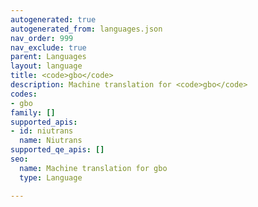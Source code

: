 ```yaml
---
autogenerated: true
autogenerated_from: languages.json
nav_order: 999
nav_exclude: true
parent: Languages
layout: language
title: <code>gbo</code>
description: Machine translation for <code>gbo</code>
codes:
- gbo
family: []
supported_apis:
- id: niutrans
  name: Niutrans
supported_qe_apis: []
seo:
  name: Machine translation for gbo
  type: Language

---
```


